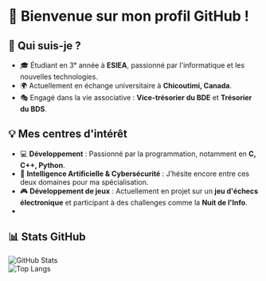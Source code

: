 # 👋 Bienvenue sur mon profil GitHub !  

## 🚀 Qui suis-je ?  
- 🎓 Étudiant en 3ᵉ année à **ESIEA**, passionné par l'informatique et les nouvelles technologies.  
- 🌍 Actuellement en échange universitaire à **Chicoutimi, Canada**.  
- 🎭 Engagé dans la vie associative : **Vice-trésorier du BDE** et **Trésorier du BDS**.  

## 💡 Mes centres d'intérêt  
- 💻 **Développement** : Passionné par la programmation, notamment en **C, C++, Python**.  
- 🤖 **Intelligence Artificielle & Cybersécurité** : J’hésite encore entre ces deux domaines pour ma spécialisation.  
- 🎮 **Développement de jeux** : Actuellement en projet sur un **jeu d'échecs électronique** et participant à des challenges comme la **Nuit de l'Info**.
- 
## 📊 Stats GitHub  
![GitHub Stats](https://github-readme-stats.vercel.app/api?username=MagiCapSss&show_icons=true&theme=dark)  
![Top Langs](https://github-readme-stats.vercel.app/api/top-langs/?username=MagiCapSss&layout=compact&theme=dark)
